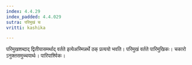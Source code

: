 ```yaml
---
index: 4.4.29
index_padded: 4.4.029
sutra: परिमुखं च
vritti: kashika

---
```

परिमुखशब्दाद् द्वितीयासमर्थाद् वर्तते इत्येअस्मिन्नर्थे ठक् प्रत्ययो भवति। परिमुखं वर्तते पारिमुखिकः। चकारो ऽनुक्तसमुच्चयार्थः। पारिपार्श्विकः।